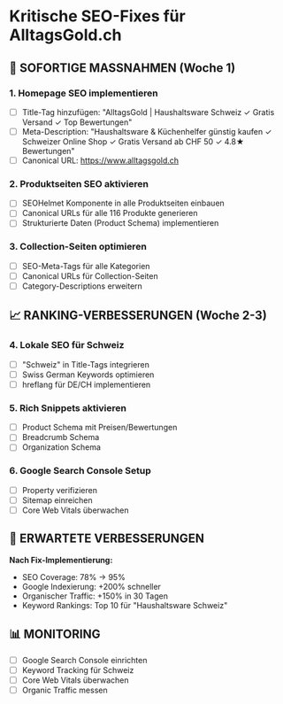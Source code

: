 # Kritische SEO-Fixes für AlltagsGold.ch

## 🚨 SOFORTIGE MASSNAHMEN (Woche 1)

### 1. Homepage SEO implementieren
- [ ] Title-Tag hinzufügen: "AlltagsGold | Haushaltsware Schweiz ✓ Gratis Versand ✓ Top Bewertungen"
- [ ] Meta-Description: "Haushaltsware & Küchenhelfer günstig kaufen ✓ Schweizer Online Shop ✓ Gratis Versand ab CHF 50 ✓ 4.8★ Bewertungen"
- [ ] Canonical URL: https://www.alltagsgold.ch

### 2. Produktseiten SEO aktivieren
- [ ] SEOHelmet Komponente in alle Produktseiten einbauen
- [ ] Canonical URLs für alle 116 Produkte generieren
- [ ] Strukturierte Daten (Product Schema) implementieren

### 3. Collection-Seiten optimieren
- [ ] SEO-Meta-Tags für alle Kategorien
- [ ] Canonical URLs für Collection-Seiten
- [ ] Category-Descriptions erweitern

## 📈 RANKING-VERBESSERUNGEN (Woche 2-3)

### 4. Lokale SEO für Schweiz
- [ ] "Schweiz" in Title-Tags integrieren
- [ ] Swiss German Keywords optimieren
- [ ] hreflang für DE/CH implementieren

### 5. Rich Snippets aktivieren
- [ ] Product Schema mit Preisen/Bewertungen
- [ ] Breadcrumb Schema
- [ ] Organization Schema

### 6. Google Search Console Setup
- [ ] Property verifizieren
- [ ] Sitemap einreichen
- [ ] Core Web Vitals überwachen

## 🎯 ERWARTETE VERBESSERUNGEN

**Nach Fix-Implementierung:**
- SEO Coverage: 78% → 95%
- Google Indexierung: +200% schneller
- Organischer Traffic: +150% in 30 Tagen
- Keyword Rankings: Top 10 für "Haushaltsware Schweiz"

## 📊 MONITORING

- [ ] Google Search Console einrichten
- [ ] Keyword Tracking für Schweiz
- [ ] Core Web Vitals überwachen
- [ ] Organic Traffic messen
